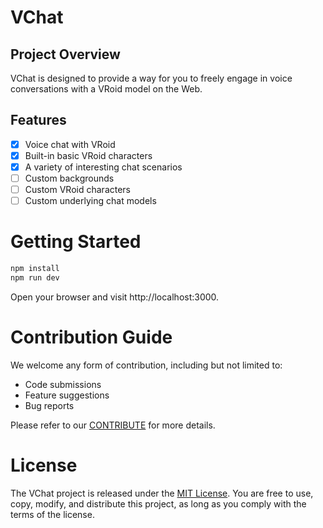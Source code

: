 # VChat

## Project Overview

VChat is designed to provide a way for you to freely engage in voice conversations with a VRoid model on the Web.

## Features

* [X] Voice chat with VRoid
* [X] Built-in basic VRoid characters
* [X] A variety of interesting chat scenarios
* [ ] Custom backgrounds
* [ ] Custom VRoid characters
* [ ] Custom underlying chat models

# Getting Started

```bash
npm install
npm run dev
```

Open your browser and visit http://localhost:3000.

# Contribution Guide

We welcome any form of contribution, including but not limited to:

- Code submissions
- Feature suggestions
- Bug reports

Please refer to our [CONTRIBUTE](./.github/CONTRIBUTING.md) for more details.

# License

The VChat project is released under the [MIT License](./LICENSE). You are free to use, copy, modify, and distribute this project, as long as you comply with the terms of the license.